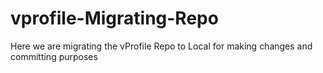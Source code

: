 # vprofile-Migrating-Repo
Here we are migrating the vProfile Repo to Local for making changes and committing purposes
